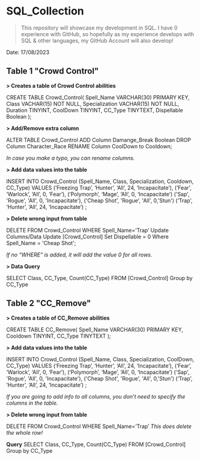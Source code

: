 # SQL_Collection
> This repository will showcase my development in SQL. I have 0 experience with GitHub, so hopefully as my experience develops with SQL & other languages, my GitHub Account will also develop!

Date: 17/08/2023

## Table 1 "Crowd Control"
**> Creates a table of Crowd Control abilities**

CREATE TABLE Crowd_Control(
Spell_Name VARCHAR(30) PRIMARY KEY,
Class VACHAR(15) NOT NULL,
Specialization VACHAR(15) NOT NULL,
Duration TINYINT,
CoolDown TINYINT,
CC_Type TINYTEXT,
Dispellable Boolean
);

 
**> Add/Remove extra column**

ALTER TABLE Crowd_Control
ADD Column Damange_Break Boolean
DROP Column Character_Race
RENAME Column CoolDown to Cooldown;

*In case you make a typo, you can rename columns.*


**> Add data values into the table**

INSERT INTO Crowd_Control (Spell_Name, Class, Specialization, Cooldown, CC_Type)
VALUES
(‘Freezing Trap’, ‘Hunter’, ‘All’, 24, ‘Incapacitate’),
(‘Fear’, ‘Warlock’, ‘All’, 0, ‘Fear’),
(‘Polymorph’, ‘Mage’, ‘All’, 0, ‘Incapacitate’)
('Sap', 'Rogue', 'All', 0, 'Incapacitate'),
('Cheap Shot', 'Rogue', 'All', 0,'Stun')
(‘Trap’, ‘Hunter’, ‘All’, 24, ‘Incapacitate’)
;

**> Delete wrong input from table**

DELETE FROM Crowd_Control
WHERE Spell_Name=’Trap’	
Update Columns/Data	Update [Crowd_Control]
Set Dispellable = 0
Where Spell_Name = 'Cheap Shot';

*If no “WHERE” is added, it will add the value 0 for all rows.*

**> Data Query**

SELECT Class, CC_Type, Count(CC_Type) FROM [Crowd_Control]
Group by CC_Type

## Table 2 "CC_Remove"
**> Creates a table of CC_Remove abilities**

CREATE TABLE CC_Remove(
Spell_Name VARCHAR(30) PRIMARY KEY,
Cooldown TINYINT,
CC_Type TINYTEXT
);

**> Add data values into the table**

INSERT INTO Crowd_Control (Spell_Name, Class, Specialization, CoolDown, CC_Type)
VALUES
(‘Freezing Trap’, ‘Hunter’, ‘All’, 24, ‘Incapacitate’),
(‘Fear’, ‘Warlock’, ‘All’, 0, ‘Fear’),
(‘Polymorph’, ‘Mage’, ‘All’, 0, ‘Incapacitate’)
('Sap', 'Rogue', 'All', 0, 'Incapacitate'),
('Cheap Shot', 'Rogue', 'All', 0,'Stun')
(‘Trap’, ‘Hunter’, ‘All’, 24, ‘Incapacitate’)
;

*If you are going to add info to all columns, you don’t need to specify the columns in the table.*

**> Delete wrong input from table**

DELETE FROM Crowd_Control
WHERE Spell_Name=’Trap’
*This does delete the whole row!*

**Query**
SELECT Class, CC_Type, Count(CC_Type) FROM [Crowd_Control]
Group by CC_Type	

